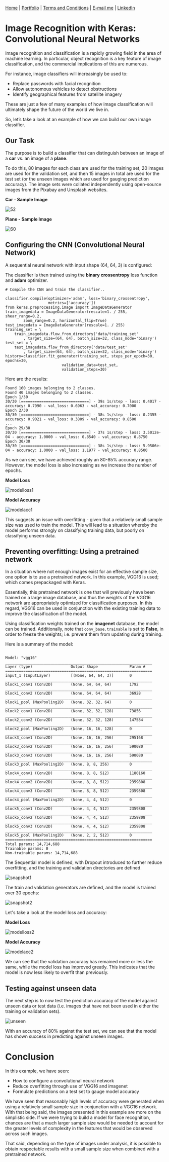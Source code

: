 [Home](https://mgcodesandstats.github.io/) |
[Portfolio](https://mgcodesandstats.github.io/portfolio/) |
[Terms and Conditions](https://mgcodesandstats.github.io/terms/) |
[E-mail me](mailto:contact@michaeljgrogan.com) |
[LinkedIn](https://www.linkedin.com/in/michaeljgrogan/)

# Image Recognition with Keras: Convolutional Neural Networks

Image recognition and classification is a rapidly growing field in the area of machine learning. In particular, object recognition is a key feature of image classification, and the commercial implications of this are numerous.

For instance, image classifiers will increasingly be used to:

- Replace passwords with facial recognition
- Allow autonomous vehicles to detect obstructions
- Identify geographical features from satellite imagery

These are just a few of many examples of how image classification will ultimately shape the future of the world we live in.

So, let’s take a look at an example of how we can build our own image classifier.

## Our Task

The purpose is to build a classifier that can distinguish between an image of a **car** vs. an image of a **plane**.

To do this, 80 images for each class are used for the training set, 20 images are used for the validation set, and then 15 images in total are used for the test set (or the unseen images which are used for gauging prediction accuracy). The image sets were collated independently using open-source images from the Pixabay and Unsplash websites.

**Car - Sample Image**

![52](52.jpg)

**Plane - Sample Image**

![60](60.jpg)

## Configuring the CNN (Convolutional Neural Network)

A sequential neural network with input shape (64, 64, 3) is configured:

<script src="https://gist.github.com/MGCodesandStats/c0fcef19a5c013b344f9d793a3078f61.js"></script>

The classifier is then trained using the **binary crossentropy** loss function and **adam** optimizer.

```
# Compile the CNN and train the classifier..

classifier.compile(optimizer='adam', loss='binary_crossentropy',
                   metrics=['accuracy'])
from keras.preprocessing.image import ImageDataGenerator
train_imagedata = ImageDataGenerator(rescale=1. / 255, shear_range=0.2,
        zoom_range=0.2, horizontal_flip=True)
test_imagedata = ImageDataGenerator(rescale=1. / 255)
training_set = \
    train_imagedata.flow_from_directory('data/training_set'
        , target_size=(64, 64), batch_size=32, class_mode='binary')
test_set = \
    test_imagedata.flow_from_directory('data/test_set'
        , target_size=(64, 64), batch_size=32, class_mode='binary')
history=classifier.fit_generator(training_set, steps_per_epoch=30, epochs=30,
                         validation_data=test_set,
                         validation_steps=30)
```

Here are the results:

```
Found 160 images belonging to 2 classes.
Found 40 images belonging to 2 classes.
Epoch 1/30
30/30 [==============================] - 39s 1s/step - loss: 0.4017 - accuracy: 0.7990 - val_loss: 0.6963 - val_accuracy: 0.7000
Epoch 2/30
30/30 [==============================] - 38s 1s/step - loss: 0.2355 - accuracy: 0.9021 - val_loss: 0.3809 - val_accuracy: 0.8500
...
Epoch 29/30
30/30 [==============================] - 37s 1s/step - loss: 3.5012e-04 - accuracy: 1.0000 - val_loss: 0.8540 - val_accuracy: 0.8750
Epoch 30/30
30/30 [==============================] - 38s 1s/step - loss: 5.9506e-04 - accuracy: 1.0000 - val_loss: 1.1977 - val_accuracy: 0.8500
```

As we can see, we have achieved roughly an 80-85% accuracy range. However, the model loss is also increasing as we increase the number of epochs.

**Model Loss**

![modelloss1](modelloss1.png)

**Model Accuracy**

![modelacc1](modelacc1.png)

This suggests an issue with overfitting - given that a relatively small sample size was used to train the model. This will lead to a situation whereby the model performs strongly on classifying training data, but poorly on classifying unseen data.

## Preventing overfitting: Using a pretrained network

In a situation where not enough images exist for an effective sample size, one option is to use a pretrained network. In this example, VGG16 is used; which comes prepackaged with Keras.

Essentially, this pretrained network is one that will previously have been trained on a large image database, and thus the weights of the VGG16 network are appropriately optimized for classification purposes. In this regard, VGG16 can be used in conjunction with the existing training data to improve the classification of the model.

Using classification weights trained on the **imagenet** database, the model can be trained. Additionally, note that ```conv_base.trainable``` is set to **False**, in order to freeze the weights; i.e. prevent them from updating during training.

Here is a summary of the model:

```

Model: "vgg16"
_________________________________________________________________
Layer (type)                 Output Shape              Param #   
=================================================================
input_1 (InputLayer)         [(None, 64, 64, 3)]       0         
_________________________________________________________________
block1_conv1 (Conv2D)        (None, 64, 64, 64)        1792      
_________________________________________________________________
block1_conv2 (Conv2D)        (None, 64, 64, 64)        36928     
_________________________________________________________________
block1_pool (MaxPooling2D)   (None, 32, 32, 64)        0         
_________________________________________________________________
block2_conv1 (Conv2D)        (None, 32, 32, 128)       73856     
_________________________________________________________________
block2_conv2 (Conv2D)        (None, 32, 32, 128)       147584    
_________________________________________________________________
block2_pool (MaxPooling2D)   (None, 16, 16, 128)       0         
_________________________________________________________________
block3_conv1 (Conv2D)        (None, 16, 16, 256)       295168    
_________________________________________________________________
block3_conv2 (Conv2D)        (None, 16, 16, 256)       590080    
_________________________________________________________________
block3_conv3 (Conv2D)        (None, 16, 16, 256)       590080    
_________________________________________________________________
block3_pool (MaxPooling2D)   (None, 8, 8, 256)         0         
_________________________________________________________________
block4_conv1 (Conv2D)        (None, 8, 8, 512)         1180160   
_________________________________________________________________
block4_conv2 (Conv2D)        (None, 8, 8, 512)         2359808   
_________________________________________________________________
block4_conv3 (Conv2D)        (None, 8, 8, 512)         2359808   
_________________________________________________________________
block4_pool (MaxPooling2D)   (None, 4, 4, 512)         0         
_________________________________________________________________
block5_conv1 (Conv2D)        (None, 4, 4, 512)         2359808   
_________________________________________________________________
block5_conv2 (Conv2D)        (None, 4, 4, 512)         2359808   
_________________________________________________________________
block5_conv3 (Conv2D)        (None, 4, 4, 512)         2359808   
_________________________________________________________________
block5_pool (MaxPooling2D)   (None, 2, 2, 512)         0         
=================================================================
Total params: 14,714,688
Trainable params: 0
Non-trainable params: 14,714,688
```

The Sequential model is defined, with Dropout introduced to further reduce overfitting, and the training and validation directories are defined.

![snapshot1](snapshot1.png)

The train and validation generators are defined, and the model is trained over 30 epochs:

![snapshot2](snapshot2.png)

Let's take a look at the model loss and accuracy:

**Model Loss**

![modelloss2](modelloss2.png)

**Model Accuracy**

![modelacc2](modelacc2.png)

We can see that the validation accuracy has remained more or less the same, while the model loss has improved greatly. This indicates that the model is now less likely to overfit than previously.

## Testing against unseen data

The next step is to now test the prediction accuracy of the model against unseen data or test data (i.e. images that have not been used in either the training or validation sets).

![unseen](unseen.png)

With an accuracy of 80% against the test set, we can see that the model has shown success in predicting against unseen images.

# Conclusion

In this example, we have seen:

- How to configure a convolutional neural network
- Reduce overfitting through use of VGG16 and imagenet
- Formulate predictions on a test set to gauge model accuracy

We have seen that reasonably high levels of accuracy were generated when using a relatively small sample size in conjunction with a VGG16 network. With that being said, the images presented in this example are more on the simplistic side. If we were trying to build a model for face recognition, chances are that a much larger sample size would be needed to account for the greater levels of complexity in the features that would be observed across such images.

That said, depending on the type of images under analysis, it is possible to obtain respectable results with a small sample size when combined with a pretrained network.
